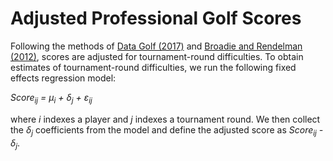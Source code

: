 # Adjusted Professional Golf Scores

Following the methods of <a href="https://datagolfblogs.ca/a-predictive-model-of-tournament-outcomes-on-the-pga-tour/"> Data Golf (2017)</a> 
and <a href="http://www.columbia.edu/~mnb2/broadie/Assets/owgr_20120507_broadie_rendleman.pdf"> Broadie and Rendelman (2012)</a>, 
scores are adjusted for tournament-round difficulties. To obtain estimates of tournament-round difficulties, we run the following fixed effects regression model:

<em>Score<sub>ij</sub> = &mu;<sub>i</sub> + &delta;<sub>j</sub> + &epsilon;<sub>ij</sub></em>

where <em>i</em> indexes a player and <em>j</em> indexes a tournament round. 
We then collect the <em>&delta;<sub>j</sub></em> coefficients from the model and define the adjusted score as <em>Score<sub>ij</sub> - &delta;<sub>j</sub></em>. 

